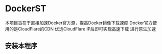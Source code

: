 # DockerST

本项目旨在于直接加速Docker官方源，提高Docker镜像下载速度
Docker官方使用的是CloudFlare的CDN 优选CloudFlare IP后即可实现高速下载 进行原生加速

## 安装本程序

